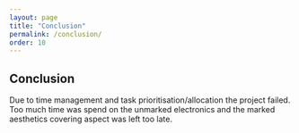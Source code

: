 ```yaml
---
layout: page
title: "Conclusion"
permalink: /conclusion/
order: 10
---
```


## Conclusion

Due to time management and task prioritisation/allocation the project failed. Too much time was spend on the unmarked electronics and the marked aesthetics covering aspect was left too late. 